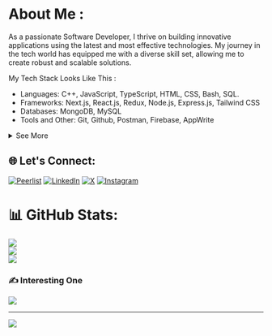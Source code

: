 # About Me :
As a passionate Software Developer, I thrive on building innovative applications using the latest and most effective technologies. My journey in the tech world has equipped me with a diverse skill set, allowing me to create robust and scalable solutions.

My Tech Stack Looks Like This :

- Languages: C++, JavaScript, TypeScript, HTML, CSS, Bash, SQL.
- Frameworks: Next.js, React.js, Redux, Node.js, Express.js, Tailwind CSS
- Databases: MongoDB, MySQL
- Tools and Other: Git, Github, Postman, Firebase, AppWrite

<details>
  <summary>See More</summary>
  <br>

## What I Am Currently Learning

I am currently delving into backend development and DevOps practices to become a versatile full-stack developer. My focus is on mastering server-side technologies, cloud infrastructure, and continuous integration/continuous deployment (CI/CD) pipelines to build scalable and efficient applications.

    
## Interests

Beyond coding, I am deeply interested in the latest trends and advancements in the tech industry. I enjoy engaging in conversations about emerging technologies and their potential impacts.

In my free time, I am an avid reader and enjoy immersing myself in books that broaden my perspective. I also love watching podcasts that offer insights into various fields and playing and watching sports to stay active and entertained.

## Contact Me

Feel free to reach out - My DMs are always open for interesting conversations and networking opportunities.

</details>


  ## 🌐 Let's Connect:
[![Peerlist](https://github-readme-badge.peerlist.io/api/pritesh_7098)](https://peerlist.io/pritesh_7098)
[![LinkedIn](https://img.shields.io/badge/LinkedIn-%230077B5.svg?logo=linkedin&logoColor=white)](https://linkedin.com/in/pritesh-dhanad-63b570158)
[![X](https://img.shields.io/badge/X-black.svg?logo=X&logoColor=white)](https://x.com/pritesh_7098)
[![Instagram](https://img.shields.io/badge/Instagram-%23E4405F.svg?logo=Instagram&logoColor=white)](https://instagram.com/pritesh_7098)

  
  # 📊 GitHub Stats:
  ![](https://github-readme-stats.vercel.app/api?username=pritesh7098&theme=dark&hide_border=false&include_all_commits=false&count_private=false)<br/>
  ![](https://github-readme-streak-stats.herokuapp.com/?user=pritesh7098&theme=dark&hide_border=false)<br/>
  ![](https://github-readme-stats.vercel.app/api/top-langs/?username=pritesh7098&theme=dark&hide_border=false&include_all_commits=false&count_private=false&layout=compact)

  ### ✍️ Interesting One
  ![](https://quotes-github-readme.vercel.app/api?type=horizontal&theme=radical)

  ---
  [![](https://visitcount.itsvg.in/api?id=pritesh7098&icon=9&color=12)](https://visitcount.itsvg.in)


